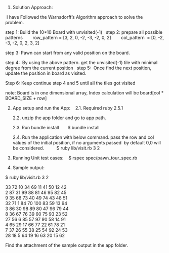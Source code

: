 1. Solution Approach:

 I have Followed the Warnsdorff’s Algorithm approach to solve the problem.   
  
  step 1: Build the 10*10 Board with unvisited(-1)
  
  step 2: prepare all possible patterns
       row_pattern = [3, 2, 0, -2, -3, -2, 0, 2] 
       col_pattern  = [0, -2, -3, -2, 0, 2, 3, 2]

  step 3: Pawn can start from any valid position on the board.  

  step 4:  By using the above pattern. get the unvisited(-1) tile with minimal degree from the current position
  
  step 5:  Once find the next position, update the position in board as visited.  

  Step 6: Keep continue step 4 and 5 until all the tiles got visited

  note: Board is in one dimensional array, Index calculation will be 
         board[col * BOARD_SIZE + row] 

2. App setup and run the App: 
   
   2.1. Required ruby 2.5.1

   2.2. unzip the app folder and go to app path.

   2.3. Run bundle install
         
   		$ bundle install

   2.4. Run the application with below command. pass the row and col values of the initial position, 
   if no arguments passed  by default 0,0 will be considered.
            
    	$ ruby lib/visit.rb 3 2

3. Running Unit test cases:   
 	$ rspec spec/pawn_tour_spec.rb

4. Sample output:

$ ruby lib/visit.rb 3 2

33 	72 	10 	34 	69 	11 	41 	50 	12 	42 	
2 	87 	31 	99 	88 	81 	46 	95 	82 	45 	
9 	35 	68 	73 	40 	49 	74 	43 	48 	51 	
32 	71 	1 	84 	70 	100 83 	59 	13 	94 	
3 	86 	30 	98 	89 	80 	47 	96 	79 	44 	
8 	36 	67 	76 	39 	60 	75 	93 	23 	52 	
27 	56 	6 	85 	57 	97 	90 	58 	14 	91 	
4 	65 	29 	17 	66 	77 	22 	61 	78 	21 	
7 	37 	26 	55 	38 	25 	54 	92 	24 	53 	
28 	18 	5 	64 	19 	16 	63 	20 	15 	62

Find the attachment of the sample output in the app folder.
